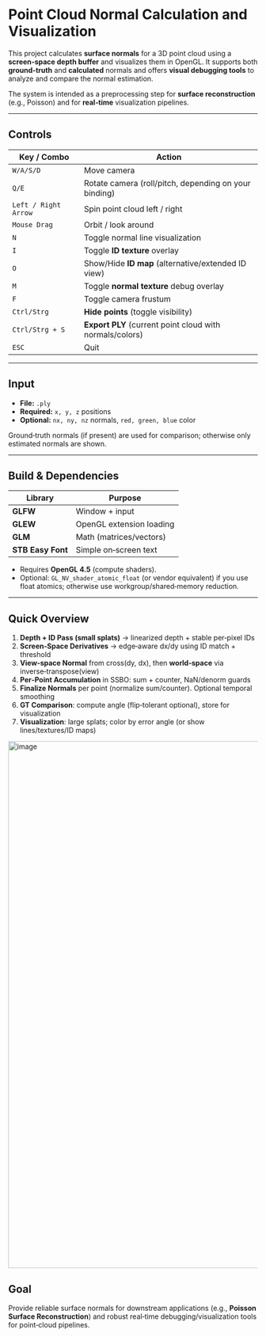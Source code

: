 ﻿# Point Cloud Normal Calculation and Visualization 

This project calculates **surface normals** for a 3D point cloud using a **screen‑space depth buffer** and visualizes them in OpenGL. It supports both **ground‑truth** and **calculated** normals and offers **visual debugging tools** to analyze and compare the normal estimation.

The system is intended as a preprocessing step for **surface reconstruction** (e.g., Poisson) and for **real‑time** visualization pipelines.


---

## Controls

| Key / Combo          | Action                                                   |
| -------------------- | -------------------------------------------------------- |
| `W/A/S/D`            | Move camera                                              |
| `Q/E`                | Rotate camera (roll/pitch, depending on your binding)    |
| `Left / Right Arrow` | Spin point cloud left / right                            |
| `Mouse Drag`         | Orbit / look around                                      |
| `N`                  | Toggle normal line visualization                         |
| `I`                  | Toggle **ID texture** overlay                            |
| `O`                  | Show/Hide **ID map** (alternative/extended ID view)      |
| `M`                  | Toggle **normal texture** debug overlay                  |
| `F`                  | Toggle camera frustum                                    |
| `Ctrl/Strg`          | **Hide points** (toggle visibility)                      |
| `Ctrl/Strg + S`      | **Export PLY** (current point cloud with normals/colors) |
| `ESC`                | Quit                                                     |

---

## Input

* **File:** `.ply`
* **Required:** `x, y, z` positions
* **Optional:** `nx, ny, nz` normals, `red, green, blue` color

Ground‑truth normals (if present) are used for comparison; otherwise only estimated normals are shown.

---

## Build & Dependencies

| Library           | Purpose                  |
| ----------------- | ------------------------ |
| **GLFW**          | Window + input           |
| **GLEW**          | OpenGL extension loading |
| **GLM**           | Math (matrices/vectors)  |
| **STB Easy Font** | Simple on‑screen text    |

* Requires **OpenGL 4.5** (compute shaders).
* Optional: `GL_NV_shader_atomic_float` (or vendor equivalent) if you use float atomics; otherwise use workgroup/shared‑memory reduction.

---

## Quick Overview

1. **Depth + ID Pass (small splats)** → linearized depth + stable per‑pixel IDs
2. **Screen‑Space Derivatives** → edge‑aware dx/dy using ID match + threshold
3. **View‑space Normal** from cross(dy, dx), then **world‑space** via inverse‑transpose(view)
4. **Per‑Point Accumulation** in SSBO: sum + counter, NaN/denorm guards
5. **Finalize Normals** per point (normalize sum/counter). Optional temporal smoothing
6. **GT Comparison**: compute angle (flip‑tolerant optional), store for visualization
7. **Visualization**: large splats; color by error angle (or show lines/textures/ID maps)

<img width="1895" height="1065" alt="image" src="https://github.com/user-attachments/assets/b402ae80-85f0-4db3-8323-fdd1e0a4a9f5" />



## Goal

Provide reliable surface normals for downstream applications (e.g., **Poisson Surface Reconstruction**) and robust real‑time debugging/visualization tools for point‑cloud pipelines.
